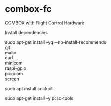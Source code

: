 # combox-fc
COMBOX with Flight Control Hardware




Install dependencies

sudo apt-get install -yq --no-install-recommends \
  git \
  make \
  curl \
  minicom \
  raspi-gpio \
  picocom \
  screen

sudo apt install cockpit


sudo apt-get install -y pcsc-tools
